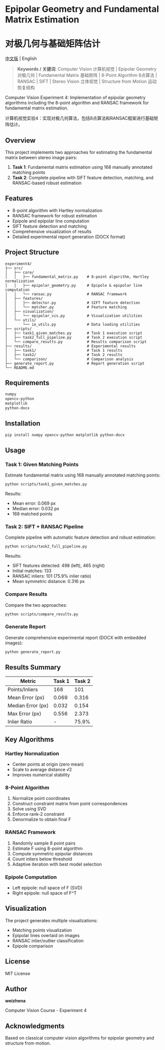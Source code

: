 # Epipolar Geometry and Fundamental Matrix Estimation
# 对极几何与基础矩阵估计

[中文版](README_zh.md) | English

> **Keywords / 关键词**: Computer Vision 计算机视觉 | Epipolar Geometry 对极几何 | Fundamental Matrix 基础矩阵 | 8-Point Algorithm 8点算法 | RANSAC | SIFT | Stereo Vision 立体视觉 | Structure from Motion 运动恢复结构

Computer Vision Experiment 4: Implementation of epipolar geometry algorithms including the 8-point algorithm and RANSAC framework for fundamental matrix estimation.

计算机视觉实验4：实现对极几何算法，包括8点算法和RANSAC框架进行基础矩阵估计。

## Overview

This project implements two approaches for estimating the fundamental matrix between stereo image pairs:

1. **Task 1**: Fundamental matrix estimation using 168 manually annotated matching points
2. **Task 2**: Complete pipeline with SIFT feature detection, matching, and RANSAC-based robust estimation

## Features

- 8-point algorithm with Hartley normalization
- RANSAC framework for robust estimation
- Epipole and epipolar line computation
- SIFT feature detection and matching
- Comprehensive visualization of results
- Detailed experimental report generation (DOCX format)

## Project Structure

```
experiment4/
├── src/
│   ├── core/
│   │   ├── fundamental_matrix.py    # 8-point algorithm, Hartley normalization
│   │   ├── epipolar_geometry.py     # Epipole & epipolar line computation
│   │   └── ransac.py                # RANSAC framework
│   ├── features/
│   │   ├── detector.py              # SIFT feature detection
│   │   └── matcher.py               # Feature matching
│   ├── visualization/
│   │   └── epipolar_vis.py          # Visualization utilities
│   └── utils/
│       └── io_utils.py              # Data loading utilities
├── scripts/
│   ├── task1_given_matches.py       # Task 1 execution script
│   ├── task2_full_pipeline.py       # Task 2 execution script
│   └── compare_results.py           # Results comparison script
├── results/                         # Experimental results
│   ├── task1/                       # Task 1 results
│   ├── task2/                       # Task 2 results
│   └── comparison/                  # Comparison analysis
├── generate_report.py               # Report generation script
└── README.md
```

## Requirements

```bash
numpy
opencv-python
matplotlib
python-docx
```

## Installation

```bash
pip install numpy opencv-python matplotlib python-docx
```

## Usage

### Task 1: Given Matching Points

Estimate fundamental matrix using 168 manually annotated matching points:

```bash
python scripts/task1_given_matches.py
```

Results:
- Mean error: 0.069 px
- Median error: 0.032 px
- 168 matched points

### Task 2: SIFT + RANSAC Pipeline

Complete pipeline with automatic feature detection and robust estimation:

```bash
python scripts/task2_full_pipeline.py
```

Results:
- SIFT features detected: 498 (left), 465 (right)
- Initial matches: 133
- RANSAC inliers: 101 (75.9% inlier ratio)
- Mean symmetric distance: 0.316 px

### Compare Results

Compare the two approaches:

```bash
python scripts/compare_results.py
```

### Generate Report

Generate comprehensive experimental report (DOCX with embedded images):

```bash
python generate_report.py
```

## Results Summary

| Metric | Task 1 | Task 2 |
|--------|--------|--------|
| Points/Inliers | 168 | 101 |
| Mean Error (px) | 0.069 | 0.316 |
| Median Error (px) | 0.032 | 0.154 |
| Max Error (px) | 0.556 | 2.373 |
| Inlier Ratio | - | 75.9% |

## Key Algorithms

### Hartley Normalization
- Center points at origin (zero mean)
- Scale to average distance √2
- Improves numerical stability

### 8-Point Algorithm
1. Normalize point coordinates
2. Construct constraint matrix from point correspondences
3. Solve using SVD
4. Enforce rank-2 constraint
5. Denormalize to obtain final F

### RANSAC Framework
1. Randomly sample 8 point pairs
2. Estimate F using 8-point algorithm
3. Compute symmetric epipolar distances
4. Count inliers below threshold
5. Adaptive iteration with best model selection

### Epipole Computation
- Left epipole: null space of F (SVD)
- Right epipole: null space of F^T

## Visualization

The project generates multiple visualizations:
- Matching points visualization
- Epipolar lines overlaid on images
- RANSAC inlier/outlier classification
- Epipole comparison

## License

MIT License

## Author

**weizhena**

Computer Vision Course - Experiment 4

## Acknowledgments

Based on classical computer vision algorithms for epipolar geometry and structure from motion.
